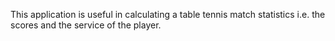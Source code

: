 This application is useful in calculating a table tennis match statistics i.e. the scores and the service of the player.

